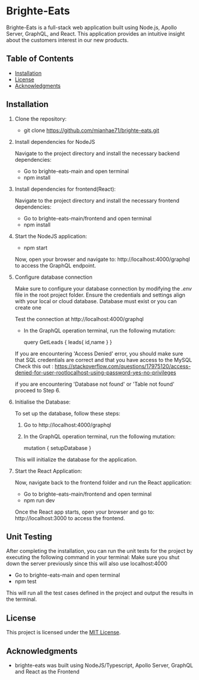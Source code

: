# Brighte-Eats

Brighte-Eats is a full-stack web application built using Node.js, Apollo Server, GraphQL, and React. This application provides an intuitive insight about the customers interest in our new products.

## Table of Contents

- [Installation](#installation)
- [License](#license)
- [Acknowledgments](#acknowledgments)

## Installation


1. Clone the repository:

    - git clone https://github.com/mianhae71/brighte-eats.git

2. Install dependencies for NodeJS
    
    Navigate to the project directory and install the necessary backend dependencies:

    - Go to brighte-eats-main and open terminal
    - npm install

3. Install dependencies for frontend(React):

    Navigate to the project directory and install the necessary frontend dependencies:

    - Go to brighte-eats-main/frontend and open terminal
    - npm install

4. Start the NodeJS application:

    - npm start

    Now, open your browser and navigate to:
    http://localhost:4000/graphql to access the GraphQL endpoint.

5. Configure database connection

    Make sure to configure your database connection by modifying the _.env_ file in the root project folder. 
    Ensure the credentials and settings align with your local or cloud database.
    Database must exist or you can create one

    Test the connection at http://localhost:4000/graphql 
    - In the GraphQL operation terminal, run the following mutation:

        query GetLeads {
            leads{
                id,name
            }
        }
    
    If you are encountering 'Access Denied' error, you should make sure that SQL credentials are correct and that you have access to the MySQL
    Check this out : https://stackoverflow.com/questions/17975120/access-denied-for-user-rootlocalhost-using-password-yes-no-privileges

    if you are encountering 'Database not found' or 'Table not found' proceed to Step 6.

6. Initialise the Database:

   To set up the database, follow these steps:

   1. Go to http://localhost:4000/graphql 
   2. In the GraphQL operation terminal, run the following mutation:

        mutation {
            setupDatabase
        }

    This will initialize the database for the application.

7. Start the React Application:

    Now, navigate back to the frontend folder and run the React application:
    - Go to brighte-eats-main/frontend and open terminal
    - npm run dev

    Once the React app starts, open your browser and go to:
    http://localhost:3000 to access the frontend.

## Unit Testing
   
   After completing the installation, you can run the unit tests for the project by executing the following command in your terminal:
   Make sure you shut down the server previously since this will also use localhost:4000
   
   - Go to brighte-eats-main and open terminal
   - npm test

   This will run all the test cases defined in the project and output the results in the terminal.

## License

This project is licensed under the [MIT License](https://opensource.org/licenses/MIT).

## Acknowledgments

- brighte-eats was built using NodeJS/Typescript, Apollo Server, GraphQL and React as the Frontend